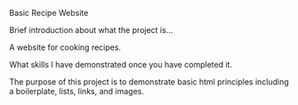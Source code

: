 Basic Recipe Website

Brief introduction about what the project is...

A website for cooking recipes.

What skills I have demonstrated once you have completed it.

The purpose of this project is to demonstrate basic html principles including a boilerplate, lists, links, and images.